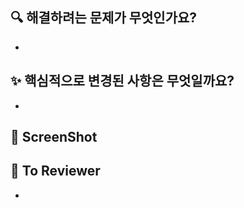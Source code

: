 ## 🔍️ 해결하려는 문제가 무엇인가요?

<!--
어떤 기능을 구현한건지, 이슈 대응이라면 원인와 목적을 Reviewer 들이 쉽게 이해할 수 있도록 적어 주세요.
일감 백로그 링크나 다이어그램, 피그마, GitHub Issue 번호를 첨부해도 좋아요.
-->

-

## ✨ 핵심적으로 변경된 사항은 무엇일까요?

<!-- 문제를 해결하면서 주요하게 변경된 사항들을 적어 주세요. -->

-

## 📸 ScreenShot

<!-- 테스트를 진행한 화면의 image, gif, mp4를 추가해 주세요. -->

## 🙏 To Reviewer

<!-- 개발 과정에서 다른 분들의 의견은 어떠한지 궁금했거나 크로스 체크가 필요하다고 느껴진 코드가 있다면 남겨주세요 -->

-
